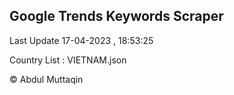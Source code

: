 

## Google Trends Keywords Scraper 
 
Last Update 17-04-2023 , 18:53:25

Country List :
VIETNAM.json



© Abdul Muttaqin 
